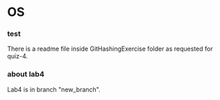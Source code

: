 # OS
### test
There is a readme file inside GitHashingExercise folder as requested for quiz-4.
### about lab4
Lab4 is in branch "new_branch".
